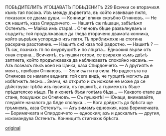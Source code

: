 ﻿
ПОБѢДИТЕЛИТѢ УГОЩАВАТЪ ПОБѢДЕНИТѢ 229
Всички се вторачихѫ къмъ тая посока. Изъ между дърветата, въ който извиваше пжтя, показахж се двама души.
— Конници! впкнж скръбно Огняновъ.
— Не сѫ нашитѣ, каза Спирдончето.
— Нашитѣ сѫ пѣшаци, забѣлѣжп Остенътъ.
— Майка имъ стара!...
Огняновъ бѣше развълнуванъ и сърдитъ; той продължаваше да гледа вторачено двамата конника, който вървѣхѫ успоредно изъ пжтя. Тѣ приближпхж на стотина раскрача разстояние.
— Нашитѣ сж! каза той радостно. — Нашитѣ ?
— Тѣ сж, познахъ гп по ямурлуцитѣ и по лпцата... Едноокия върви отъ оная страна...
Всичкитѣ, съ пушки готови, се взирахж къмъ двѣтѣ заптиета, който продължаваха да наближаватъ спокойно насамъ.
— Азъ познахъ пъкъ коня на Цанка, каза Спирдончето.
— А другиятъ е моятъ, прибави Огняновъ.
— Зели сѫ ги на сила.
Но радостьта на Огнянова се намали веднага: той сега видѣ, че турцитѣ могжтъ да избѣгнжтъ лесно... Значи, на открито и съ ножове не може да се дѣйствува: трѣба изъ пусията, съ пушкитѣ, а гърмежътъ бѣше прѣдателско нѣщо. Па и конетѣ бѣхѫ голѣма бѣда...
— Каквото етапе да стане, пошушнж си Огняновъ.
— Съ пушкитѣ!
— Юнаци, внимавайте, гледайте началото да бѫде сполука...
— Кога дойджтъ до брѣста ще гръмнемъ, каза Остенътъ.
— Азъ зимамъ едноокия, каза Боримечката.
— Боримечката и Спирдончето — едноокия; азъ и даскалътъ — другия, искомандува Остенътъ. Конницитѣ стигнахж брѣста.

[original](images/258.jpg)